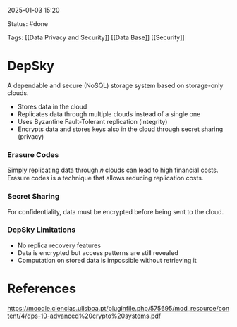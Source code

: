 2025-01-03 15:20

Status: #done 

Tags: [[Data Privacy and Security]] [[Data Base]] [[Security]] 

# DepSky

A dependable and secure (NoSQL) storage system based on storage-only clouds.

- Stores data in the cloud
- Replicates data through multiple clouds instead of a single one
- Uses Byzantine Fault-Tolerant replication (integrity)
- Encrypts data and stores keys also in the cloud through secret sharing (privacy)

### Erasure Codes
Simply replicating data through 𝑛 clouds can lead to high financial costs.
Erasure codes is a technique that allows reducing replication costs.

### Secret Sharing
For confidentiality, data must be encrypted before being sent to the cloud.

### DepSky Limitations
- No replica recovery features
- Data is encrypted but access patterns are still revealed
- Computation on stored data is impossible without retrieving it

# References

https://moodle.ciencias.ulisboa.pt/pluginfile.php/575695/mod_resource/content/4/dps-10-advanced%20crypto%20systems.pdf